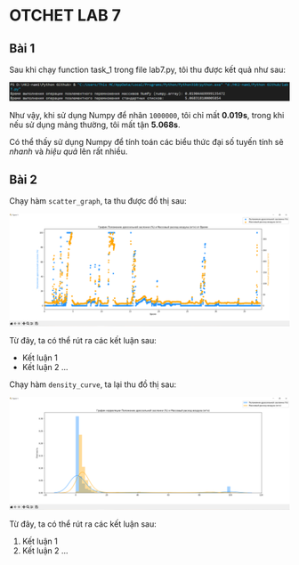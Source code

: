 # OTCHET LAB 7

## Bài 1

Sau khi chạy function task_1 trong file lab7.py, tôi thu được kết quả như sau:

<img src='assets/Task-1.PNG'>

Như vậy, khi sử dụng Numpy để nhân `1000000`, tôi chỉ mất **0.019s**, trong khi nếu sử dụng mảng thường, tôi mất tận **5.068s**.

Có thể thấy sử dụng Numpy để tính toán các biểu thức đại số tuyến tính sẽ *nhanh* và *hiệu quả* lên rất nhiều.

## Bài 2

Chạy hàm `scatter_graph`, ta thu được đồ thị sau:

<img src='assets/Task-2-1.PNG'>

Từ đây, ta có thể rút ra các kết luận sau:
- Kết luận 1
- Kết luận 2
...


Chạy hàm `density_curve`, ta lại thu đồ thị sau:

<img src='assets/Task-2-2.PNG'>

Từ đây, ta có thể rút ra các kết luận sau:
1. Kết luận 1
2. Kết luận 2
...

